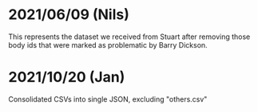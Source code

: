 2021/06/09 (Nils)
=================

This represents the dataset we received from Stuart after removing those body
ids that were marked as problematic by Barry Dickson.

2021/10/20 (Jan)
================

Consolidated CSVs into single JSON, excluding "others.csv"
